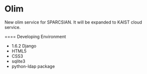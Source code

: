 Olim
====

New olim service for SPARCSIAN. It will be expanded to KAIST cloud service.

====
Developing Environment

- 1.6.2 Django
- HTML5
- CSS3
- sqlite3
- python-ldap package
